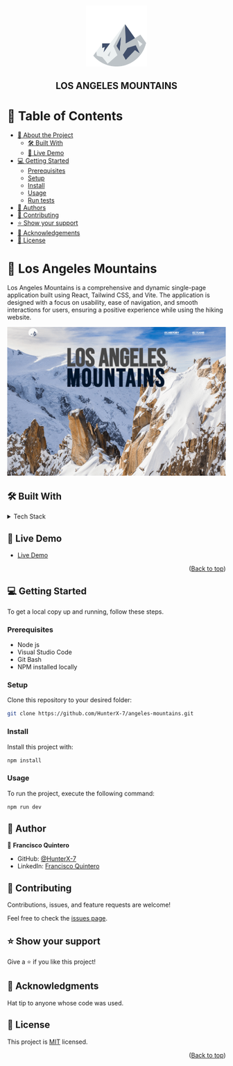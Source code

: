 <a name="readme-top"></a>

<div align="center">

  <img src="./src/assets/Vector%20Smart%20Object.png" alt="logo" width="140"  height="auto" />
  <br/>

  <h2><b>LOS ANGELES MOUNTAINS</b></h2>

</div>

<!-- TABLE OF CONTENTS -->

# 📗 Table of Contents

- [📖 About the Project](#about-project)
  - [🛠 Built With](#built-with)
  - [🚀 Live Demo](#live-demo)
- [💻 Getting Started](#getting-started)
  - [Prerequisites](#prerequisites)
  - [Setup](#setup)
  - [Install](#install)
  - [Usage](#usage)
  - [Run tests](#run-tests)
- [👥 Authors](#authors)
- [🤝 Contributing](#contributing)
- [⭐️ Show your support](#support)
- [🙏 Acknowledgements](#acknowledgements)
- [📝 License](#license)

<!-- PROJECT DESCRIPTION -->

# 📖 Los Angeles Mountains <a name="about-project"></a>

Los Angeles Mountains is a comprehensive and dynamic single-page application built using React, Tailwind CSS, and Vite. The application is designed with a focus on usability, ease of navigation, and smooth interactions for users, ensuring a positive experience while using the hiking website.

<img src="./src/assets/screenCapture.png" alt="app-demo" />

</br>

## 🛠 Built With <a name="built-with"></a>

<details>
  <summary>Tech Stack</summary>
  <ul>
    <li>HTML</li>
    <li>CSS</li>
    <li>JavaScript</li>
    <li>Tailwind CSS</li>
    <li>React</li>
    <li>Vite</li>
  </ul>
</details>

<!-- LIVE DEMO -->

## 🚀 Live Demo <a name="live-demo"></a>

- [Live Demo](https://hunterx-7.github.io/angeles-mountains/)

<p align="right">(<a href="#readme-top">Back to top</a>)</p>

<!-- GETTING STARTED -->

## 💻 Getting Started <a name="getting-started"></a>

To get a local copy up and running, follow these steps.

### Prerequisites

- Node js
- Visual Studio Code
- Git Bash
- NPM installed locally

### Setup

Clone this repository to your desired folder:

```sh
git clone https://github.com/HunterX-7/angeles-mountains.git
```

### Install

Install this project with:

```sh
npm install
```

### Usage

To run the project, execute the following command:

```sh
npm run dev
```

<!-- AUTHORS -->

## 👥 Author <a name="authors"></a>

👤 **Francisco Quintero**

- GitHub: [@HunterX-7](https://github.com/HunterX-7)
- LinkedIn: [Francisco Quintero](https://www.linkedin.com/in/francisco-asis-quintero-cede%C3%B1o/)

<!-- CONTRIBUTING -->

## 🤝 Contributing <a name="contributing"></a>

Contributions, issues, and feature requests are welcome!

Feel free to check the [issues page](https://github.com/HunterX-7/angeles-mountains/issues).

<!-- SUPPORT -->

## ⭐️ Show your support <a name="support"></a>

Give a ⭐️ if you like this project!

<!-- Acknowledgments -->

## 🙏 Acknowledgments <a name="acknowledgements"></a>

Hat tip to anyone whose code was used.

<!-- LICENSE -->

## 📝 License <a name="license"></a>

This project is [MIT](./LICENSE) licensed.

<p align="right">(<a href="#readme-top">Back to top</a>)</p>
